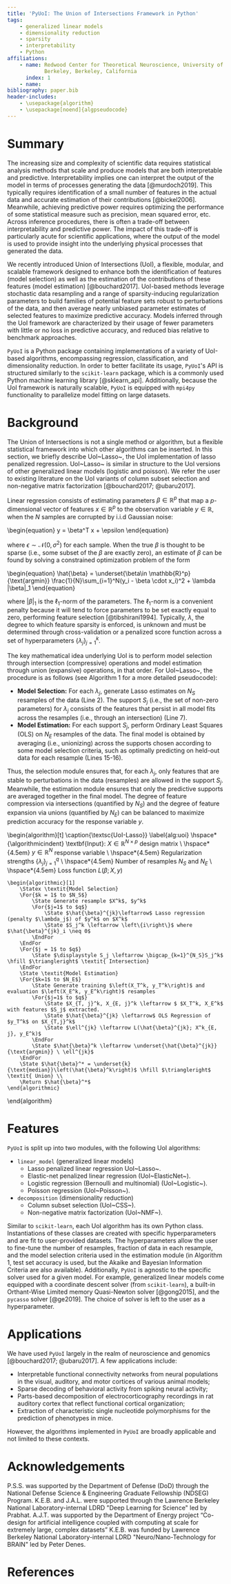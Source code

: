 ```yaml
---
title: 'PyUoI: The Union of Intersections Framework in Python'
tags:
    - generalized linear models
    - dimensionality reduction
    - sparsity
    - interpretability
    - Python
affiliations:
    - name: Redwood Center for Theoretical Neuroscience, University of California,
            Berkeley, Berkeley, California
      index: 1
    - name:
bibliography: paper.bib
header-includes:
    - \usepackage{algorithm}
    - \usepackage[noend]{algpseudocode}
---
```


# Summary

The increasing size and complexity of scientific data requires statistical
analysis methods that scale and produce models that are both interpretable and
predictive. Interpretability implies one can interpret the output of the model
in terms of processes generating the data [@murdoch2019]. This typically
requires identification of a small number of features in the actual data and
accurate estimation of their contributions [@bickel2006]. Meanwhile, achieving
predictive power requires optimizing the performance of some statistical measure
such as precision, mean squared error, etc. Across inference procedures, there
is often a trade-off between interpretability and predictive power. The impact
of this trade-off is particularly acute for scientific applications, where the
output of the model is used to provide insight into the underlying physical
processes that generated the data.

We recently introduced Union of Intersections (UoI), a flexible, modular, and
scalable framework designed to enhance both the identification of features
(model selection) as well as the estimation of the contributions of these
features (model estimation) [@bouchard2017]. UoI-based methods leverage
stochastic data resampling and a range of sparsity-inducing regularization
parameters to build families of potential feature sets robust to perturbations
of the data, and then average nearly unbiased parameter estimates of selected
features to maximize predictive accuracy. Models inferred through the UoI
framework are characterized by their usage of fewer parameters with little or no
loss in predictive accuracy, and reduced bias relative to benchmark approaches.

`PyUoI` is a Python package containing implementations of a variety of UoI-based
algorithms, encompassing regression, classification, and dimensionality
reduction. In order to better facilitate its usage, `PyUoI`'s API is structured
similarly to the `scikit-learn` package, which is a commonly used Python machine
learning library [@sklearn_api]. Additionally, because the UoI framework is
naturally scalable, `PyUoI` is equipped with `mpi4py` functionality to
parallelize model fitting on large datasets.

# Background

The Union of Intersections is not a single method or algorithm, but a flexible
statistical framework into which other algorithms can be inserted. In this
section, we briefly describe UoI~Lasso~, the UoI implementation of lasso
penalized regression. UoI~Lasso~ is similar in structure to the UoI versions of
other generalized linear models (logistic and poisson). We refer the user to
existing literature on the UoI variants of column subset selection and
non-negative matrix factorization [@bouchard2017; @ubaru2017].

Linear regression consists of estimating parameters $\beta \in \mathbb{R}^p$
that map a $p$-dimensional vector of features $x \in \mathbb{R}^p$ to the
observation variable $y\in \mathbb{R}$, when the $N$ samples are corrupted by
i.i.d Gaussian noise:

\begin{equation}
y = \beta^T x + \epsilon
\end{equation}

where $\epsilon \sim \mathcal{N}(0, \sigma^2)$ for each sample. When the true
$\beta$ is thought to be sparse (i.e., some subset of the $\beta$ are exactly
zero), an estimate of $\beta$ can be found by solving a constrained optimization
problem of the form

\begin{equation}
\hat{\beta} = \underset{\beta\in \mathbb{R}^p}{\text{argmin}}
                \frac{1}{N}\sum_{i=1}^N(y_i - \beta \cdot x_i)^2
                + \lambda |\beta|_1
\end{equation}

where $|\beta|_1$ is the $\ell_1$-norm of the parameters. The $\ell_1$-norm is a
convenient penalty because it will tend to force parameters to be set exactly
equal to zero, performing feature selection [@tibshirani1994]. Typically,
$\lambda$, the degree to which feature sparsity is enforced, is unknown and must
be determined through cross-validation or a penalized score function across a
set of hyperparameters $\left\{\lambda_j\right\}_{j=1}^k$.

The key mathematical idea underlying UoI is to perform model selection through
intersection (compressive) operations and model estimation through union
(expansive) operations, in that order. For UoI~Lasso~, the procedure
is as follows (see Algorithm 1 for a more detailed pseudocode):

* **Model Selection:** For each $\lambda_j$, generate Lasso estimates on $N_S$
  resamples of the data (Line 2). The support $S_j$ (i.e., the set of non-zero
  parameters) for $\lambda_j$ consists of the features that persist in all model
  fits across the resamples (i.e., through an intersection) (Line 7).
* **Model Estimation:** For each support $S_j$, perform Ordinary Least Squares
  (OLS) on $N_E$ resamples of the data. The final model is obtained by averaging
  (i.e., unionizing) across the supports chosen according to some model
  selection criteria, such as optimally predicting on held-out data for each
  resample (Lines 15-16).

Thus, the selection module ensures that, for each $\lambda_j$, only features
that are stable to perturbations in the data (resamples) are allowed in the
support $S_j$. Meanwhile, the estimation module ensures that only the predictive
supports are averaged together in the final model. The degree of feature
compression via intersections (quantified by $N_S$) and the degree of feature
expansion via unions (quantified by $N_E$) can be balanced to maximize
prediction accuracy for the response variable $y$.

\begin{algorithm}[t]
    \caption{\textsc{UoI-Lasso}}
    \label{alg:uoi}
    \hspace*{\algorithmicindent} \textbf{Input}:
    $X \in \mathbb{R}^{N\times p}$ design matrix \\
    \hspace*{4.5em} $y \in \mathbb{R}^{N}$ response variable \\
    \hspace*{4.5em} Regularization strengths $\left\{\lambda_j \right\}_{j=1}^{q}$ \\
    \hspace*{4.5em} Number of resamples $N_S$ and $N_E$ \\
    \hspace*{4.5em} Loss function $L(\beta; X, y)$

    \begin{algorithmic}[1]
        \Statex \textit{Model Selection}
        \For{$k = 1$ to $N_S$}
            \State Generate resample $X^k$, $y^k$
            \For{$j=1$ to $q$}
                \State $\hat{\beta}^{jk}\leftarrow$ Lasso regression (penalty $\lambda_j$) of $y^k$ on $X^k$
                \State $S_j^k \leftarrow \left\{i\right\}$ where $\hat{\beta}^{jk}_i \neq 0$
            \EndFor
        \EndFor
        \For{$j = 1$ to $q$}
            \State $\displaystyle S_j \leftarrow \bigcap_{k=1}^{N_S}S_j^k$ \hfill $\triangleright$ \textit{ Intersection}
        \EndFor
        \State \textit{Model Estimation}
        \For{$k=1$ to $N_E$}
            \State Generate training $\left(X_T^k, y_T^k\right)$ and evaluation $\left(X_E^k, y_E^k\right)$ resamples
            \For{$j=1$ to $q$}
                \State $X_{T, j}^k, X_{E, j}^k \leftarrow $ $X_T^k, X_E^k$ with features $S_j$ extracted.
                \State $\hat{\beta}^{jk} \leftarrow$ OLS Regression of $y_T^k$ on $X_{T,j}^k$
                \State $\ell^{jk} \leftarrow L(\hat{\beta}^{jk}; X^k_{E, j}, y_E^k)$
            \EndFor
            \State $\hat{\beta}^k \leftarrow \underset{\hat{\beta}^{jk}}{\text{argmin}} \ \ell^{jk}$
        \EndFor
        \State $\hat{\beta}^* = \underset{k}{\text{median}}\left(\hat{\beta}^k\right)$ \hfill $\triangleright$ \textit{ Union} \\
        \Return $\hat{\beta}^*$
    \end{algorithmic}
\end{algorithm}

# Features

`PyUoI` is split up into two modules, with the following UoI algorithms:


* `linear_model` (generalized linear models)
    * Lasso penalized linear regression UoI~Lasso~.
    * Elastic-net penalized linear regression (UoI~ElasticNet~).
    * Logistic regression (Bernoulli and multinomial) (UoI~Logistic~).
    * Poisson regression (UoI~Poisson~).
* `decomposition` (dimensionality reduction)
    * Column subset selection (UoI~CSS~).
    * Non-negative matrix factorization (UoI~NMF~).

Similar to `scikit-learn`, each UoI algorithm has its own Python class. Instantiations
of these classes are created with specific hyperparameters and are fit to
user-provided datasets. The hyperparameters allow the user to fine-tune the
number of resamples, fraction of data in each resample, and the model selection
criteria used in the estimation module (in Algorithm 1, test set accuracy is
used, but the Akaike and Bayesian Information Criteria are also available).
Additionally, `PyUoI` is agnostic to the specific solver used for a given model.
For example, generalized linear models come equipped with a coordinate
descent solver (from `scikit-learn`), a built-in Orthant-Wise Limited memory
Quasi-Newton solver [@gong2015], and the `pycasso` solver [@ge2019]. The choice
of solver is left to the user as a hyperparameter.

# Applications

We have used `PyUoI` largely in the realm of neuroscience and genomics
[@bouchard2017; @ubaru2017]. A few applications include:

* Interpretable functional connectivity networks from neural populations in the
  visual, auditory, and motor cortices of various animal models;
* Sparse decoding of behavioral activity from spiking neural activity;
* Parts-based decomposition of electrocorticography recordings in rat auditory
  cortex that reflect functional cortical organization;
* Extraction of characteristic single nucleotide polymorphisms for the
  prediction of phenotypes in mice.

However, the algorithms implemented in `PyUoI` are broadly applicable and not
limited to these contexts.

# Acknowledgements

P.S.S. was supported by the Department of Defense (DoD) through the National
Defense Science \& Engineering Graduate Fellowship (NDSEG) Program. K.E.B. and
J.A.L. were supported through the Lawrence Berkeley National Laboratory-internal
LDRD "Deep Learning for Science" led by Prabhat. A.J.T. was supported by the
Department of Energy project “Co-design for artificial intelligence coupled with
computing at scale for extremely large, complex datasets” K.E.B. was funded by
Lawrence Berkeley National Laboratory-internal LDRD "Neuro/Nano-Technology for
BRAIN" led by Peter Denes.

# References
